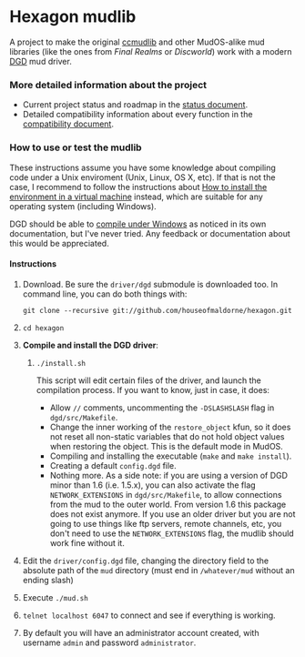 Hexagon mudlib
==============

A project to make the original [ccmudlib](http://www.ciudadcapital.net) 
and other MudOS-alike mud libraries (like the ones from _Final 
Realms_ or _Discworld_) work with a modern [DGD](https://github.com/dworkin/dgd) mud driver.

### More detailed information about the project
* Current project status and roadmap in the [status document](status.md).
* Detailed compatibility information about every function in the [compatibility document](status_compat.md).

### How to use or test the mudlib

These instructions assume you have some knowledge about compiling code under a Unix enviroment (Unix, Linux, OS X, etc). If that is not the case, I recommend to follow the instructions about [How to install the environment in a virtual machine](install_in_vm.md) instead, which are suitable for any operating system (including Windows).

DGD should be able to [compile under Windows](https://github.com/dworkin/dgd/tree/master/src/host/win32) as noticed in its own documentation, but I've never tried. Any feedback or documentation about this would be appreciated.

#### Instructions

1. Download. Be sure the `driver/dgd` submodule is downloaded too.
   In command line, you can do both things with:

   `git clone --recursive git://github.com/houseofmaldorne/hexagon.git`
2. `cd hexagon`   
3. **Compile and install the DGD driver**:
   1. `./install.sh`
   
      This script will edit certain files of the driver, and launch 
      the compilation process. If you want to know, just in case, it does:
      * Allow `//` comments, uncommenting the `-DSLASHSLASH` flag 
        in `dgd/src/Makefile`.
      * Change the inner working of the `restore_object` kfun, so it 
        does not reset all non-static variables that do not hold object 
        values when restoring the object. 
        This is the default mode in MudOS.
	  * Compiling and installing the executable (`make` and `make install`).
	  * Creating a default `config.dgd` file.
	  * Nothing more. As a side note: if you are using a version of DGD minor 
        than 1.6 (i.e. 1.5.x), you can also activate the flag
        `NETWORK_EXTENSIONS` in `dgd/src/Makefile`, to allow connections 
        from the mud to the outer world. From version 1.6 this package does 
        not exist anymore.
        If you use an older driver but you are not going to use things like ftp 
        servers, remote channels, etc, you don't need to use the
        `NETWORK_EXTENSIONS` flag, the mudlib should work fine without it.
4. Edit the `driver/config.dgd` file, changing the directory field to the absolute path of the 
   `mud` directory (must end in `/whatever/mud` without an ending slash)
5. Execute `./mud.sh`
6. `telnet localhost 6047` to connect and see if everything is working.
7. By default you will have an administrator account created, with username `admin` and password `administrator`.

